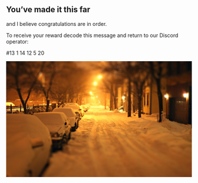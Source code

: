 ## You’ve made it this far
and I believe congratulations are in order.

To receive your reward decode this message and return to our Discord operator: 

#13 1 14 12 5 20

![Image](https://raw.githubusercontent.com/overseers-office/overseers-office.github.io/master/1508201412736.jpg)

